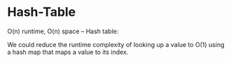Hash-Table
==========
O(n) runtime, O(n) space – Hash table:

We could reduce the runtime complexity of looking up a value to O(1) using a hash map that maps a value to its index.
